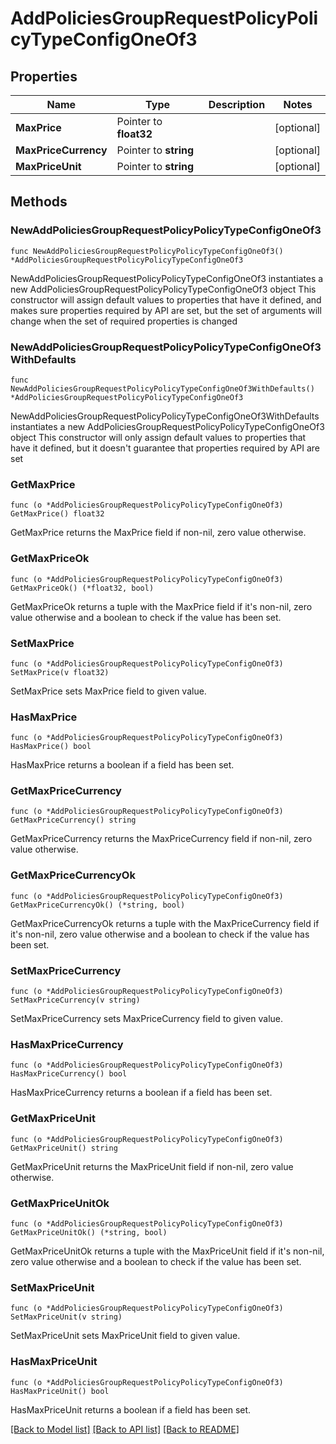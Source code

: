 # AddPoliciesGroupRequestPolicyPolicyTypeConfigOneOf3

## Properties

Name | Type | Description | Notes
------------ | ------------- | ------------- | -------------
**MaxPrice** | Pointer to **float32** |  | [optional] 
**MaxPriceCurrency** | Pointer to **string** |  | [optional] 
**MaxPriceUnit** | Pointer to **string** |  | [optional] 

## Methods

### NewAddPoliciesGroupRequestPolicyPolicyTypeConfigOneOf3

`func NewAddPoliciesGroupRequestPolicyPolicyTypeConfigOneOf3() *AddPoliciesGroupRequestPolicyPolicyTypeConfigOneOf3`

NewAddPoliciesGroupRequestPolicyPolicyTypeConfigOneOf3 instantiates a new AddPoliciesGroupRequestPolicyPolicyTypeConfigOneOf3 object
This constructor will assign default values to properties that have it defined,
and makes sure properties required by API are set, but the set of arguments
will change when the set of required properties is changed

### NewAddPoliciesGroupRequestPolicyPolicyTypeConfigOneOf3WithDefaults

`func NewAddPoliciesGroupRequestPolicyPolicyTypeConfigOneOf3WithDefaults() *AddPoliciesGroupRequestPolicyPolicyTypeConfigOneOf3`

NewAddPoliciesGroupRequestPolicyPolicyTypeConfigOneOf3WithDefaults instantiates a new AddPoliciesGroupRequestPolicyPolicyTypeConfigOneOf3 object
This constructor will only assign default values to properties that have it defined,
but it doesn't guarantee that properties required by API are set

### GetMaxPrice

`func (o *AddPoliciesGroupRequestPolicyPolicyTypeConfigOneOf3) GetMaxPrice() float32`

GetMaxPrice returns the MaxPrice field if non-nil, zero value otherwise.

### GetMaxPriceOk

`func (o *AddPoliciesGroupRequestPolicyPolicyTypeConfigOneOf3) GetMaxPriceOk() (*float32, bool)`

GetMaxPriceOk returns a tuple with the MaxPrice field if it's non-nil, zero value otherwise
and a boolean to check if the value has been set.

### SetMaxPrice

`func (o *AddPoliciesGroupRequestPolicyPolicyTypeConfigOneOf3) SetMaxPrice(v float32)`

SetMaxPrice sets MaxPrice field to given value.

### HasMaxPrice

`func (o *AddPoliciesGroupRequestPolicyPolicyTypeConfigOneOf3) HasMaxPrice() bool`

HasMaxPrice returns a boolean if a field has been set.

### GetMaxPriceCurrency

`func (o *AddPoliciesGroupRequestPolicyPolicyTypeConfigOneOf3) GetMaxPriceCurrency() string`

GetMaxPriceCurrency returns the MaxPriceCurrency field if non-nil, zero value otherwise.

### GetMaxPriceCurrencyOk

`func (o *AddPoliciesGroupRequestPolicyPolicyTypeConfigOneOf3) GetMaxPriceCurrencyOk() (*string, bool)`

GetMaxPriceCurrencyOk returns a tuple with the MaxPriceCurrency field if it's non-nil, zero value otherwise
and a boolean to check if the value has been set.

### SetMaxPriceCurrency

`func (o *AddPoliciesGroupRequestPolicyPolicyTypeConfigOneOf3) SetMaxPriceCurrency(v string)`

SetMaxPriceCurrency sets MaxPriceCurrency field to given value.

### HasMaxPriceCurrency

`func (o *AddPoliciesGroupRequestPolicyPolicyTypeConfigOneOf3) HasMaxPriceCurrency() bool`

HasMaxPriceCurrency returns a boolean if a field has been set.

### GetMaxPriceUnit

`func (o *AddPoliciesGroupRequestPolicyPolicyTypeConfigOneOf3) GetMaxPriceUnit() string`

GetMaxPriceUnit returns the MaxPriceUnit field if non-nil, zero value otherwise.

### GetMaxPriceUnitOk

`func (o *AddPoliciesGroupRequestPolicyPolicyTypeConfigOneOf3) GetMaxPriceUnitOk() (*string, bool)`

GetMaxPriceUnitOk returns a tuple with the MaxPriceUnit field if it's non-nil, zero value otherwise
and a boolean to check if the value has been set.

### SetMaxPriceUnit

`func (o *AddPoliciesGroupRequestPolicyPolicyTypeConfigOneOf3) SetMaxPriceUnit(v string)`

SetMaxPriceUnit sets MaxPriceUnit field to given value.

### HasMaxPriceUnit

`func (o *AddPoliciesGroupRequestPolicyPolicyTypeConfigOneOf3) HasMaxPriceUnit() bool`

HasMaxPriceUnit returns a boolean if a field has been set.


[[Back to Model list]](../README.md#documentation-for-models) [[Back to API list]](../README.md#documentation-for-api-endpoints) [[Back to README]](../README.md)


